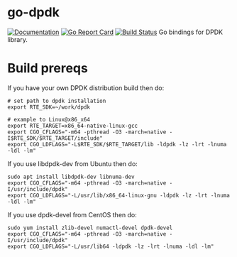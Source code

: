 # go-dpdk
[![Documentation](https://godoc.org/github.com/yerden/go-dpdk?status.svg)](http://godoc.org/github.com/yerden/go-dpdk) [![Go Report Card](https://goreportcard.com/badge/github.com/yerden/go-dpdk)](https://goreportcard.com/report/github.com/yerden/go-dpdk) [![Build Status](https://travis-ci.com/yerden/go-dpdk.svg?branch=master)](https://travis-ci.com/yerden/go-dpdk)
Go bindings for DPDK library.

# Build prereqs
If you have your own DPDK distribution build then do:
```
# set path to dpdk installation
export RTE_SDK=~/work/dpdk

# example to Linux@x86_x64
export RTE_TARGET=x86_64-native-linux-gcc
export CGO_CFLAGS="-m64 -pthread -O3 -march=native -I$RTE_SDK/$RTE_TARGET/include"
export CGO_LDFLAGS="-L$RTE_SDK/$RTE_TARGET/lib -ldpdk -lz -lrt -lnuma -ldl -lm"
```

If you use libdpdk-dev from Ubuntu then do:
```
sudo apt install libdpdk-dev libnuma-dev
export CGO_CFLAGS="-m64 -pthread -O3 -march=native -I/usr/include/dpdk"
export CGO_LDFLAGS="-L/usr/lib/x86_64-linux-gnu -ldpdk -lz -lrt -lnuma -ldl -lm"
```

If you use dpdk-devel from CentOS then do:
```
sudo yum install zlib-devel numactl-devel dpdk-devel
export CGO_CFLAGS="-m64 -pthread -O3 -march=native -I/usr/include/dpdk"
export CGO_LDFLAGS="-L/usr/lib64 -ldpdk -lz -lrt -lnuma -ldl -lm"
```
